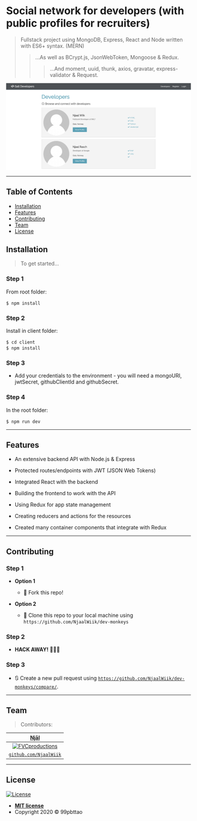 # Social network for developers (with public profiles for recruiters)

> Fullstack project using MongoDB, Express, React and Node written with ES6+ syntax. (MERN)
>> ...As well as BCrypt.js, JsonWebToken, Mongoose & Redux.
>>> ...And moment, uuid, thunk, axios, gravatar, express-validator & Request.


![Alt text](./readme/showcase.png?raw=true 'showcase')

---

## Table of Contents

- [Installation](#installation)
- [Features](#Features)
- [Contributing](#Contributing)
- [Team](#team)
- [License](#license)

## Installation

> To get started...

### Step 1

From root folder:

```shell
$ npm install
```

### Step 2

Install in client folder:

```shell
$ cd client
$ npm install
```

### Step 3

- Add your credentials to the environment - you will need a mongoURI, jwtSecret, githubClientId and githubSecret.

### Step 4

In the root folder:

```shell
$ npm run dev
```

---

## Features
- An extensive backend API with Node.js & Express

- Protected routes/endpoints with JWT (JSON Web Tokens)

- Integrated React with the backend

- Building the frontend to work with the API

- Using Redux for app state management

- Creating reducers and actions for the resources

- Created many container components that integrate with Redux

---

## Contributing

### Step 1

- **Option 1**

  - 🍴 Fork this repo!

- **Option 2**
  - 👯 Clone this repo to your local machine using `https://github.com/NjaalWiik/dev-monkeys`

### Step 2

- **HACK AWAY!** 🔨🔨🔨

### Step 3

- 🔃 Create a new pull request using <a href="https://github.com/NjaalWiik/dev-monkeys/compare/" target="_blank">`https://github.com/NjaalWiik/dev-monkeys/compare/`</a>.

---

## Team

> Contributors:

| <a href="https://www.linkedin.com/in/njaal-wiik/" target="_blank">**Njål**</a>                                            |
| :---------------------------------------------------------------------------------------------------------------------------: | 
| [![FVCproductions](https://avatars1.githubusercontent.com/u/44666640?v=3&s=200)](https://www.linkedin.com/in/njaal-wiik/) |
| <a href="https://github.com/NjaalWiik" target="_blank">`github.com/NjaalWiik`</a>                                         |

---

## License

[![License](http://img.shields.io/:license-mit-blue.svg?style=flat-square)](http://badges.mit-license.org)

- **[MIT license](http://opensource.org/licenses/mit-license.php)**
- Copyright 2020 © 99pbttao

